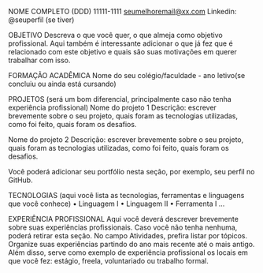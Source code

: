 NOME COMPLETO
(DDD) 11111-1111
seumelhoremail@xx.com
Linkedin: @seuperfil (se tiver)


OBJETIVO
Descreva o que você quer, o que almeja como objetivo profissional. Aqui também é interessante adicionar o que já fez que é relacionado com este objetivo e quais são suas motivações em querer trabalhar com isso.


FORMAÇÃO ACADÊMICA
Nome do seu colégio/faculdade - ano letivo(se concluiu ou ainda está cursando)


PROJETOS (será um bom diferencial, principalmente caso não tenha experiência profissional)
Nome do projeto 1
Descrição: escrever brevemente sobre o seu projeto, quais foram as tecnologias utilizadas, como foi feito, quais foram os desafios.

Nome do projeto 2
Descrição: escrever brevemente sobre o seu projeto, quais foram as tecnologias utilizadas, como foi feito, quais foram os desafios.

Você poderá adicionar seu portfólio nesta seção, por exemplo, seu perfil no GitHub. 

TECNOLOGIAS (aqui você lista as tecnologias, ferramentas e linguagens que você conhece)
    • Linguagem I
    • Linguagem II
    • Ferramenta I …


EXPERIÊNCIA PROFISSIONAL
Aqui você deverá descrever brevemente sobre suas experiências profissionais. Caso você não tenha nenhuma, poderá retirar esta seção.  No campo Atividades, prefira listar por tópicos. Organize suas experiências partindo do ano mais recente até o mais antigo. 
Além disso, serve como exemplo de experiência profissional os locais em que você fez: estágio, freela, voluntariado ou trabalho formal.
